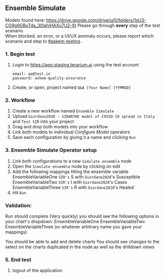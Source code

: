 ## Ensemble Simulate
Models found here: https://drive.google.com/drive/u/0/folders/1sU3-CG9g9GBuTda_30lahiHAXu7U2-Xt
Please go through __every__ step of the test scenario.\
When blocked, an error, or a UI/UX anomaly occurs, please report which scenario and step to [\#askem-testing](https://unchartedsoftware.slack.com/archives/C06FGLXB2CE).

### 1. Begin test
1. Login to https://app.staging.terarium.ai using the test account
    ```
    email: qa@test.io
    password: askem-quality-assurance
    ```
2. Create, or open, project named `Q&A [Your Name] [YYMMDD]`

### 2. Workflow
1. Create a new workflow named `Ensemble Simulate`
2. Upload `Giordano2020 - SIDARTHE model of COVID-19 spread in Italy` and `Test SIR` into your project
3. Drag and drop both models into your workflow
4. Link both models to individual  _Configure Model_ operators 
6. Save each configuration by giving it a name and clicking `Run`

### 3. Ensemble Simulate Operator setup
1. Link both configurations to a new `Simulate ensemble` node
2. Open the `Simulate ensemble` node by clicking on edit
3. Add the following mappings titling the ensemble variable 
  EnsembleVariableOne  `SIR's` S with `Giordano2020`'s Susceptible
  EnsembleVariableTwo  `SIR's` I with `Giordano2020`'s Cases
  EnsembleVariableThree  `SIR's` R with `Giordano2020`'s Healed
4. Hit `Run`

### Validation:
Run should complete (Very quickly)
you should see the following options in your chart's dropdown:
  EnsembleVariableOne
  EnsembleVariableTwo
  EnsembleVariableThree
  (or whatever arbitrary name you gave your mappings)

You should be able to add and delete charts
You should see changes to the select on the charts duplicated in the node as well as the drilldown views
### 5. End test
1. logout of the application 
